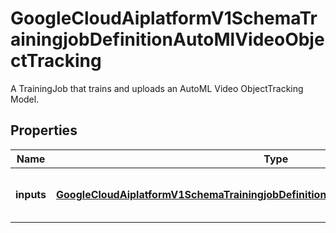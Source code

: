 

# GoogleCloudAiplatformV1SchemaTrainingjobDefinitionAutoMlVideoObjectTracking

A TrainingJob that trains and uploads an AutoML Video ObjectTracking Model.

## Properties

| Name | Type | Description | Notes |
|------------ | ------------- | ------------- | -------------|
|**inputs** | [**GoogleCloudAiplatformV1SchemaTrainingjobDefinitionAutoMlVideoObjectTrackingInputs**](GoogleCloudAiplatformV1SchemaTrainingjobDefinitionAutoMlVideoObjectTrackingInputs.md) | The input parameters of this TrainingJob. |  [optional] |




